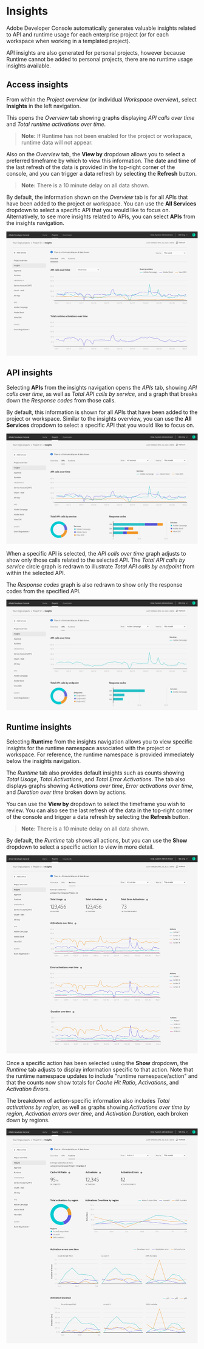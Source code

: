 # Insights

Adobe Developer Console automatically generates valuable insights related to API and runtime usage for each enterprise project (or for each workspace when working in a templated project). 

API insights are also generated for personal projects, however because Runtime cannot be added to personal projects, there are no runtime usage insights available.

## Access insights

From within the *Project overview* (or individual *Workspace overview*), select **Insights** in the left navigation.

This opens the *Overview* tab showing graphs displaying *API calls over time* and *Total runtime activations over time*. 

> **Note:** If Runtime has not been enabled for the project or workspace, runtime data will not appear.

Also on the *Overview* tab, the **View by** dropdown allows you to select a preferred timeframe by which to view this information. The date and time of the last refresh of the data is provided in the top-right corner of the console, and you can trigger a data refresh by selecting the **Refresh** button.

> **Note:** There is a 10 minute delay on all data shown.

By default, the information shown on the *Overview* tab is for all APIs that have been added to the project or workspace. You can use the **All Services** dropdown to select a specific API that you would like to focus on. Alternatively, to see more insights related to APIs, you can select **APIs** from the insights navigation.

![](images/insights-overview.png)

## API insights

Selecting **APIs** from the insights navigation opens the *APIs* tab, showing *API calls over time*, as well as *Total API calls by service*, and a graph that breaks down the *Response codes* from those calls.

By default, this information is shown for all APIs that have been added to the project or workspace. Similar to the insights overview, you can use the **All Services** dropdown to select a specific API that you would like to focus on. 

![](images/insights-api-overview.png)

When a specific API is selected, the *API calls over time* graph adjusts to show only those calls related to the selected API. The *Total API calls by service* circle graph is redrawn to illustrate *Total API calls by endpoint* from within the selected API.

The *Response codes* graph is also redrawn to show only the response codes from the specified API.

![](images/insights-api-detail.png)

## Runtime insights

Selecting **Runtime** from the insights navigation allows you to view specific insights for the runtime namespace associated with the project or workspace. For reference, the runtime namespace is provided immediately below the insights navigation.

The *Runtime* tab also provides default insights such as counts showing *Total Usage*, *Total Activations*, and *Total Error Activations*. The tab also displays graphs showing *Activations over time*, *Error activations over time*, and *Duration over time* broken down by actions.

You can use the **View by** dropdown to select the timeframe you wish to review. You can also see the last refresh of the data in the top-right corner of the console and trigger a data refresh by selecting the **Refresh** button.

> **Note:** There is a 10 minute delay on all data shown.

By default, the *Runtime* tab shows all actions, but you can use the **Show** dropdown to select a specific action to view in more detail.

![](images/insights-runtime-overview.png)

Once a specific action has been selected using the **Show** dropdown, the *Runtime* tab adjusts to display information specific to that action. Note that the runtime namespace updates to include "runtime namespace/action" and that the counts now show totals for *Cache Hit Ratio*, *Activations*, and *Activation Errors*.

The breakdown of action-specific information also includes *Total activations by region*, as well as graphs showing *Activations over time by region*, *Activation errors over time*, and *Activation Duration*, each broken down by regions.

![](images/insights-runtime-action.png)